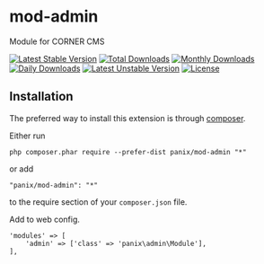 mod-admin
===========
Module for CORNER CMS

[![Latest Stable Version](https://poser.pugx.org/panix/mod-admin/v/stable)](https://packagist.org/packages/panix/mod-admin) [![Total Downloads](https://poser.pugx.org/panix/mod-admin/downloads)](https://packagist.org/packages/panix/mod-admin) [![Monthly Downloads](https://poser.pugx.org/panix/mod-admin/d/monthly)](https://packagist.org/packages/panix/mod-admin) [![Daily Downloads](https://poser.pugx.org/panix/mod-admin/d/daily)](https://packagist.org/packages/panix/mod-admin) [![Latest Unstable Version](https://poser.pugx.org/panix/mod-admin/v/unstable)](https://packagist.org/packages/panix/mod-admin) [![License](https://poser.pugx.org/panix/mod-admin/license)](https://packagist.org/packages/panix/mod-admin)


Installation
------------

The preferred way to install this extension is through [composer](http://getcomposer.org/download/).

Either run

```
php composer.phar require --prefer-dist panix/mod-admin "*"
```

or add

```
"panix/mod-admin": "*"
```

to the require section of your `composer.json` file.

Add to web config.
```
'modules' => [
    'admin' => ['class' => 'panix\admin\Module'],
],
```